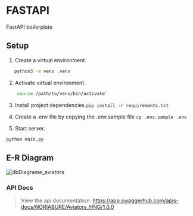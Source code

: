 # FASTAPI
FastAPI boilerplate

## Setup

1. Create a virtual environment.
 ```sh
    python3 -m venv .venv
 ```
2. Activate virtual environment.
```sh
    source /path/to/venv/bin/activate`
```
3. Install project dependencies `pip install -r requirements.txt`
4. Create a .env file by copying the .env.sample file
`cp .env.sample .env`

5. Start server.
 ```sh
 python main.py
```
## E-R Diagram
![dbDiagrame_aviators](https://github.com/user-attachments/assets/ef7af33b-d925-47a3-8a26-371fda21c0ec)

### API Docs
> View the api documentation:
https://app.swaggerhub.com/apis-docs/NORIABURE/Aviators_HNG/1.0.0

